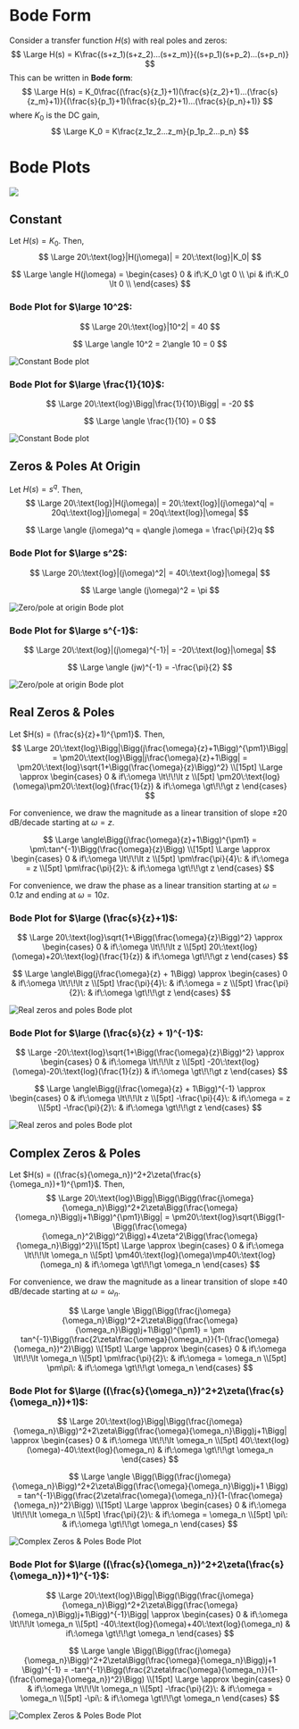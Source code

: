 # Bode Form

Consider a transfer function $H(s)$ with real poles and zeros:
$$
\Large H(s) = K\frac{(s+z_1)(s+z_2)...(s+z_m)}{(s+p_1)(s+p_2)...(s+p_n)}
$$
This can be written in **Bode form**:
$$
\Large H(s) = K_0\frac{(\frac{s}{z_1}+1)(\frac{s}{z_2}+1)...(\frac{s}{z_m}+1)}{(\frac{s}{p_1}+1)(\frac{s}{p_2}+1)...(\frac{s}{p_n}+1)}
$$
where $K_0$ is the DC gain,
$$
\Large K_0 = K\frac{z_1z_2...z_m}{p_1p_2...p_n}
$$

# Bode Plots

<a href = "http://www.onmyphd.com/?p=bode.plot.online.generator">![](https://img.shields.io/badge/Bode%20Plot%20Calculator-blue)</a>

## Constant

Let $H(s) = K_0$. Then,
$$
\Large 20\:\text{log}|H(j\omega)| = 20\:\text{log}|K_0|
$$

$$
\Large \angle H(j\omega) = \begin{cases} 
      0 & if\:K_0 \gt 0 \\
      \pi & if\:K_0 \lt 0 \\
\end{cases}
$$

### Bode Plot for $\large 10^2$:

$$
\Large 20\:\text{log}|10^2| = 40
$$

$$
\Large \angle 10^2 = 2\angle 10 = 0
$$

![Constant Bode plot](img/BodePlots/constant_dark.png)

### Bode Plot for $\large \frac{1}{10}$:

$$
\Large 20\:\text{log}\Bigg|\frac{1}{10}\Bigg| = -20
$$

$$
\Large \angle \frac{1}{10} = 0
$$

![Constant Bode plot](img/BodePlots/constant2_dark.png)

## Zeros & Poles At Origin

Let $H(s) = s^q$. Then,
$$
\Large 20\:\text{log}|H(j\omega)| = 20\:\text{log}|(j\omega)^q| = 20q\:\text{log}|j\omega| = 20q\:\text{log}|\omega|
$$

$$
\Large \angle (j\omega)^q = q\angle j\omega = \frac{\pi}{2}q
$$

###  Bode Plot for $\large s^2$:

$$
\Large 20\:\text{log}|(j\omega)^2| = 40\:\text{log}|\omega|
$$

$$
\Large \angle (j\omega)^2 = \pi
$$

![Zero/pole at origin Bode plot](img/BodePlots/zeros&polesatorigin_dark.png)

### Bode Plot for $\large s^{-1}$:

$$
\Large 20\:\text{log}|(j\omega)^{-1}| = -20\:\text{log}|\omega|
$$

$$
\Large \angle (jw)^{-1} = -\frac{\pi}{2}
$$

![Zero/pole at origin Bode plot](img/BodePlots/zeros&polesatorigin2_dark.png)

## Real Zeros & Poles

Let $H(s) = (\frac{s}{z}+1)^{\pm1}$. Then,
$$
\Large 20\:\text{log}\Bigg|\Bigg(j\frac{\omega}{z}+1\Bigg)^{\pm1}\Bigg| = \pm20\:\text{log}\Bigg|j\frac{\omega}{z}+1\Bigg| = \pm20\:\text{log}\sqrt{1+\Bigg(\frac{\omega}{z}\Bigg)^2} \\[15pt]
\Large \approx \begin{cases} 
      0 & if\:\omega \lt\!\!\lt z \\[5pt]
      \pm20\:\text{log}(\omega)\pm20\:\text{log}(\frac{1}{z}) & if\:\omega \gt\!\!\gt z
\end{cases}
$$

For convenience, we draw the magnitude as a linear transition of slope $\pm20$ dB/decade starting at $\omega=z$.

$$
\Large \angle\Bigg(j\frac{\omega}{z}+1\Bigg)^{\pm1} = \pm\:tan^{-1}\Bigg(\frac{\omega}{z}\Bigg) \\[15pt]
\Large \approx \begin{cases} 
      0 & if\:\omega \lt\!\!\lt z \\[5pt]
      \pm\frac{\pi}{4}\: & if\:\omega = z \\[5pt]
      \pm\frac{\pi}{2}\: & if\:\omega \gt\!\!\gt z
\end{cases}
$$

For convenience, we draw the phase as a linear transition starting at $\omega=0.1z$ and ending at $\omega=10z$.

### Bode Plot for $\large (\frac{s}{z}+1)$:

$$
\Large 20\:\text{log}\sqrt{1+\Bigg(\frac{\omega}{z}\Bigg)^2} \approx \begin{cases} 
      0 & if\:\omega \lt\!\!\lt z \\[5pt]
      20\:\text{log}(\omega)+20\:\text{log}(\frac{1}{z}) & if\:\omega \gt\!\!\gt z
\end{cases}
$$

$$
\Large \angle\Bigg(j\frac{\omega}{z} + 1\Bigg) \approx \begin{cases} 
      0 & if\:\omega \lt\!\!\lt z \\[5pt]
      \frac{\pi}{4}\: & if\:\omega = z \\[5pt]
      \frac{\pi}{2}\: & if\:\omega \gt\!\!\gt z
\end{cases}
$$

![Real zeros and poles Bode plot](img/BodePlots/realzeros&poles_dark.png)

### Bode Plot for $\large (\frac{s}{z} + 1)^{-1}$:

$$
\Large -20\:\text{log}\sqrt{1+\Bigg(\frac{\omega}{z}\Bigg)^2} \approx \begin{cases} 
      0 & if\:\omega \lt\!\!\lt z \\[5pt]
      -20\:\text{log}(\omega)-20\:\text{log}(\frac{1}{z}) & if\:\omega \gt\!\!\gt z
\end{cases}
$$

$$
\Large \angle\Bigg(j\frac{\omega}{z} + 1\Bigg)^{-1} \approx \begin{cases} 
      0 & if\:\omega \lt\!\!\lt z \\[5pt]
      -\frac{\pi}{4}\: & if\:\omega = z \\[5pt]
      -\frac{\pi}{2}\: & if\:\omega \gt\!\!\gt z
\end{cases}
$$

![Real zeros and poles Bode plot](img/BodePlots/realzeros&poles2_dark.png)

## Complex Zeros & Poles

Let $H(s) = ((\frac{s}{\omega_n})^2+2\zeta(\frac{s}{\omega_n})+1)^{\pm1}$. Then,
$$
\Large 20\:\text{log}\Bigg|\Bigg(\Bigg(\frac{j\omega}{\omega_n}\Bigg)^2+2\zeta\Bigg(\frac{\omega}{\omega_n}\Bigg)j+1\Bigg)^{\pm1}\Bigg| = \pm20\:\text{log}\sqrt{\Bigg(1-\Bigg(\frac{\omega}{\omega_n}^2\Bigg)^2\Bigg)+4\zeta^2\Bigg(\frac{\omega}{\omega_n}\Bigg)^2}\\[15pt]
\Large \approx \begin{cases} 
      0 & if\:\omega \lt\!\!\lt \omega_n \\[5pt]
      \pm40\:\text{log}(\omega)\mp40\:\text{log}(\omega_n) & if\:\omega \gt\!\!\gt \omega_n
\end{cases}
$$

For convenience, we draw the magnitude as a linear transition of slope $\pm40$ dB/decade starting at $\omega=\omega_n$.

$$
\Large \angle \Bigg(\Bigg(\frac{j\omega}{\omega_n}\Bigg)^2+2\zeta\Bigg(\frac{\omega}{\omega_n}\Bigg)j+1\Bigg)^{\pm1} = \pm tan^{-1}\Bigg(\frac{2\zeta\frac{\omega}{\omega_n}}{1-(\frac{\omega}{\omega_n})^2}\Bigg) \\[15pt]
\Large \approx \begin{cases} 
      0 & if\:\omega \lt\!\!\lt \omega_n \\[5pt]
      \pm\frac{\pi}{2}\: & if\:\omega = \omega_n \\[5pt]
      \pm\pi\: & if\:\omega \gt\!\!\gt \omega_n
\end{cases}
$$

### Bode Plot for $\large ((\frac{s}{\omega_n})^2+2\zeta(\frac{s}{\omega_n})+1)$:

$$
\Large 20\:\text{log}\Bigg|\Bigg(\frac{j\omega}{\omega_n}\Bigg)^2+2\zeta\Bigg(\frac{\omega}{\omega_n}\Bigg)j+1\Bigg| \approx \begin{cases} 
      0 & if\:\omega \lt\!\!\lt \omega_n \\[5pt]
      40\:\text{log}(\omega)-40\:\text{log}(\omega_n) & if\:\omega \gt\!\!\gt \omega_n
\end{cases}
$$

$$
\Large \angle \Bigg(\Bigg(\frac{j\omega}{\omega_n}\Bigg)^2+2\zeta\Bigg(\frac{\omega}{\omega_n}\Bigg)j+1 \Bigg) = tan^{-1}\Bigg(\frac{2\zeta\frac{\omega}{\omega_n}}{1-(\frac{\omega}{\omega_n})^2}\Bigg) \\[15pt]
\Large \approx \begin{cases} 
      0 & if\:\omega \lt\!\!\lt \omega_n \\[5pt]
      \frac{\pi}{2}\: & if\:\omega = \omega_n \\[5pt]
      \pi\: & if\:\omega \gt\!\!\gt \omega_n
\end{cases}
$$

![Complex Zeros & Poles Bode Plot](img/BodePlots/complexzeros&poles_dark.png)

### Bode Plot for $\large ((\frac{s}{\omega_n})^2+2\zeta(\frac{s}{\omega_n})+1)^{-1}$:

$$
\Large 20\:\text{log}\Bigg|\Bigg(\Bigg(\frac{j\omega}{\omega_n}\Bigg)^2+2\zeta\Bigg(\frac{\omega}{\omega_n}\Bigg)j+1\Bigg)^{-1}\Bigg| \approx \begin{cases} 
      0 & if\:\omega \lt\!\!\lt \omega_n \\[5pt]
      -40\:\text{log}(\omega)+40\:\text{log}(\omega_n) & if\:\omega \gt\!\!\gt \omega_n
\end{cases}
$$

$$
\Large \angle \Bigg(\Bigg(\frac{j\omega}{\omega_n}\Bigg)^2+2\zeta\Bigg(\frac{\omega}{\omega_n}\Bigg)j+1 \Bigg)^{-1} = -tan^{-1}\Bigg(\frac{2\zeta\frac{\omega}{\omega_n}}{1-(\frac{\omega}{\omega_n})^2}\Bigg) \\[15pt]
\Large \approx \begin{cases} 
      0 & if\:\omega \lt\!\!\lt \omega_n \\[5pt]
      -\frac{\pi}{2}\: & if\:\omega = \omega_n \\[5pt]
      -\pi\: & if\:\omega \gt\!\!\gt \omega_n
\end{cases}
$$

![Complex Zeros & Poles Bode Plot](img/BodePlots/complexzeros&poles2_dark.png)